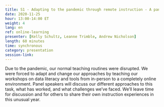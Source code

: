 ```yaml
---
title: S1 - Adapting to the pandemic through remote instruction - A panel
date: 2020-11-25
hour: 13:00-14:00 ET
weight: 4
lang: en
ref: online-learning
presenter: [Kelly Schultz, Leanne Trimble, Andrew Nicholson]
length: 60 minutes
time: synchronous
category: presentation
session-link:
---
```

Due to the pandemic, our normal teaching routines were disrupted. We were forced to adapt and change our approaches by teaching our workshops on data literacy and tools from in-person to a completely online environment. <!--more-->Panel speakers will discuss our different approaches to this task, what has worked, and what challenges we’ve faced. We’ll leave time for discussion and for others to share their own instruction experiences in this unusual year.
